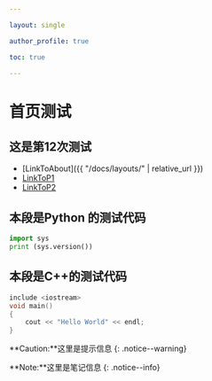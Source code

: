 ```yaml
---

layout: single

author_profile: true

toc: true

---
```


# 首页测试

## 这是第12次测试

- [LinkToAbout]({{ "/docs/layouts/" | relative_url }})
- [LinkToP1](content/CPP/P1.md)
- [LinkToP2](content/Python/P2.md)


## 本段是Python 的测试代码
```python
import sys
print (sys.version())
```

## 本段是C++的测试代码
```cpp
include <iostream>
void main()
{
	cout << "Hello World" << endl;
}
```

**Caution:**这里是提示信息
{: .notice--warning}

**Note:**这里是笔记信息
{: .notice--info}
